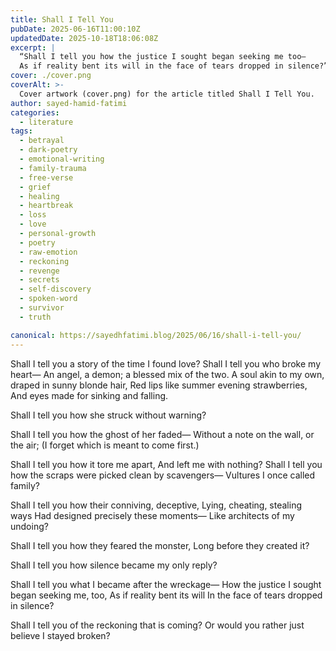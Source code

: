 ```yaml
---
title: Shall I Tell You
pubDate: 2025-06-16T11:00:10Z
updatedDate: 2025-10-18T18:06:08Z
excerpt: |
  “Shall I tell you how the justice I sought began seeking me too—
  As if reality bent its will in the face of tears dropped in silence?”
cover: ./cover.png
coverAlt: >-
  Cover artwork (cover.png) for the article titled Shall I Tell You.
author: sayed-hamid-fatimi
categories:
  - literature
tags:
  - betrayal
  - dark-poetry
  - emotional-writing
  - family-trauma
  - free-verse
  - grief
  - healing
  - heartbreak
  - loss
  - love
  - personal-growth
  - poetry
  - raw-emotion
  - reckoning
  - revenge
  - secrets
  - self-discovery
  - spoken-word
  - survivor
  - truth

canonical: https://sayedhfatimi.blog/2025/06/16/shall-i-tell-you/
---
```


Shall I tell you a story of the time I found love?
Shall I tell you who broke my heart—
An angel, a demon; a blessed mix of the two.
A soul akin to my own, draped in sunny blonde hair,
Red lips like summer evening strawberries,
And eyes made for sinking and falling.

Shall I tell you how she struck without warning?

Shall I tell you how the ghost of her faded—
Without a note on the wall, or the air;
(I forget which is meant to come first.)

Shall I tell you how it tore me apart,
And left me with nothing?
Shall I tell you how the scraps were picked clean by scavengers—
Vultures I once called family?

Shall I tell you how their conniving, deceptive,
Lying, cheating, stealing ways
Had designed precisely these moments—
Like architects of my undoing?

Shall I tell you how they feared the monster,
Long before they created it?

Shall I tell you how silence became my only reply?

Shall I tell you what I became after the wreckage—
How the justice I sought began seeking me, too,
As if reality bent its will
In the face of tears dropped in silence?

Shall I tell you of the reckoning that is coming?
Or would you rather just believe I stayed broken?
